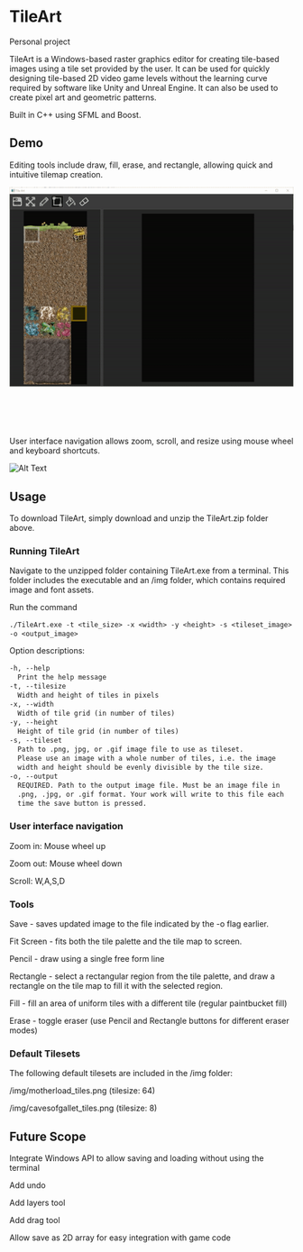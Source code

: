 # TileArt

Personal project

TileArt is a Windows-based raster graphics editor for creating tile-based images using a tile set provided by the user. It can be used for quickly designing tile-based 2D video game levels without the learning curve required by software like Unity and Unreal Engine. It can also be used to create pixel art and geometric patterns.

Built in C++ using SFML and Boost. 

## Demo

Editing tools include draw, fill, erase, and rectangle, allowing quick and intuitive tilemap creation. 

![Alt Text](https://github.com/maria-kalyuzhny/tile-art/blob/master/media/gif1.gif)
<br/><br/>
<br/><br/>
<br/><br/>
User interface navigation allows zoom, scroll, and resize using mouse wheel and keyboard shortcuts.

![Alt Text](https://github.com/maria-kalyuzhny/tile-art/blob/master/media/gif2.gif)

## Usage
To download TileArt, simply download and unzip the TileArt.zip folder above.

### Running TileArt
Navigate to the unzipped folder containing TileArt.exe from a terminal. This folder includes the executable and an /img folder, which contains required image and font assets.

Run the command
```
./TileArt.exe -t <tile_size> -x <width> -y <height> -s <tileset_image> -o <output_image>
```
Option descriptions:
```
-h, --help
  Print the help message
-t, --tilesize
  Width and height of tiles in pixels
-x, --width
  Width of tile grid (in number of tiles)
-y, --height
  Height of tile grid (in number of tiles)
-s, --tileset
  Path to .png, jpg, or .gif image file to use as tileset.
  Please use an image with a whole number of tiles, i.e. the image
  width and height should be evenly divisible by the tile size.
-o, --output
  REQUIRED. Path to the output image file. Must be an image file in
  .png, .jpg, or .gif format. Your work will write to this file each
  time the save button is pressed.
```

### User interface navigation
Zoom in:	Mouse wheel up

Zoom out:	Mouse wheel down

Scroll:		W,A,S,D

### Tools
Save - saves updated image to the file indicated by the -o flag earlier.

Fit Screen - fits both the tile palette and the tile map to screen.

Pencil - draw using a single free form line

Rectangle - select a rectangular region from the tile palette, and draw a rectangle on the tile map to fill it with the selected region.

Fill - fill an area of uniform tiles with a different tile (regular paintbucket fill)

Erase - toggle eraser (use Pencil and Rectangle buttons for different eraser modes)

### Default Tilesets
The following default tilesets are included in the /img folder:

/img/motherload_tiles.png (tilesize: 64)

/img/cavesofgallet_tiles.png (tilesize: 8)

## Future Scope
Integrate Windows API to allow saving and loading without using the terminal

Add undo

Add layers tool

Add drag tool

Allow save as 2D array for easy integration with game code
